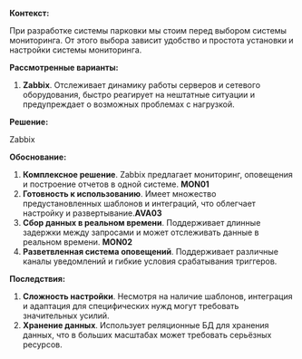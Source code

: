 **Контекст:**

При разработке системы парковки мы стоим перед выбором системы мониторинга. От этого выбора зависит удобство и простота установки и настройки системы мониторинга.

**Рассмотренные варианты:**
1. **Zabbix**. Отслеживает динамику работы серверов и сетевого оборудования, быстро реагирует на нештатные ситуации и предупреждает о возможных проблемах с нагрузкой.

**Решение:**

Zabbix

**Обоснование:**

1. **Комплексное решение**. Zabbix предлагает мониторинг, оповещения и построение отчетов в одной системе. **MON01**
2. **Готовность к использованию**. Имеет множество предустановленных шаблонов и интеграций, что облегчает настройку и развертывание.**AVA03**
3. **Сбор данных в реальном времени**. Поддерживает длинные задержки между запросами и может отслеживать данные в реальном времени. **MON02**
4. **Разветвленная система оповещений**. Поддерживает различные каналы уведомлений и гибкие условия срабатывания триггеров. 

**Последствия:**

1. **Сложность настройки**. Несмотря на наличие шаблонов, интеграция и адаптация для специфических нужд могут требовать значительных усилий.
2. **Хранение данных**. Использует реляционные БД для хранения данных, что в больших масштабах может требовать серьёзных ресурсов.